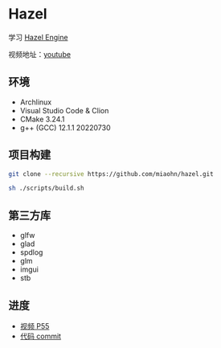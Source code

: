 # Hazel

学习 [Hazel Engine](https://github.com/TheCherno/Hazel)

视频地址：[youtube](https://www.youtube.com/watch?v=rkxrw8dNrvI&list=PLlrATfBNZ98dC-V-N3m0Go4deliWHPFwT)

## 环境

- Archlinux
- Visual Studio Code & Clion
- CMake 3.24.1
- g++ (GCC) 12.1.1 20220730

## 项目构建

```bash
git clone --recursive https://github.com/miaohn/hazel.git
```

```bash
sh ./scripts/build.sh
```

## 第三方库

- glfw
- glad
- spdlog
- glm
- imgui
- stb

## 进度

- [视频 P55](https://www.youtube.com/watch?v=YbYV8rRo9_A&list=PLlrATfBNZ98dC-V-N3m0Go4deliWHPFwT&index=55)
- [代码 commit](https://github.com/TheCherno/Hazel/commit/6e84e8d90ef8e3cdbb48e9277865f678bb35523c)
